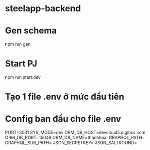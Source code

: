# steelapp-backend

# Gen schema
npm run gen

# Start PJ
npm run start:dev

# Tạo 1 file .env ở mức đầu tiên
# Config ban đầu cho file .env
PORT=3031
SYS_MODE=dev
ORM_DB_HOST=devcloud5.digihcs.com
ORM_DB_PORT=15049
ORM_DB_NAME=thanhhoai
GRAPHQL_PATH=
GRAPHQL_SUB_PATH=
JSON_SECRETKEY=
JSON_SALTROUND=
